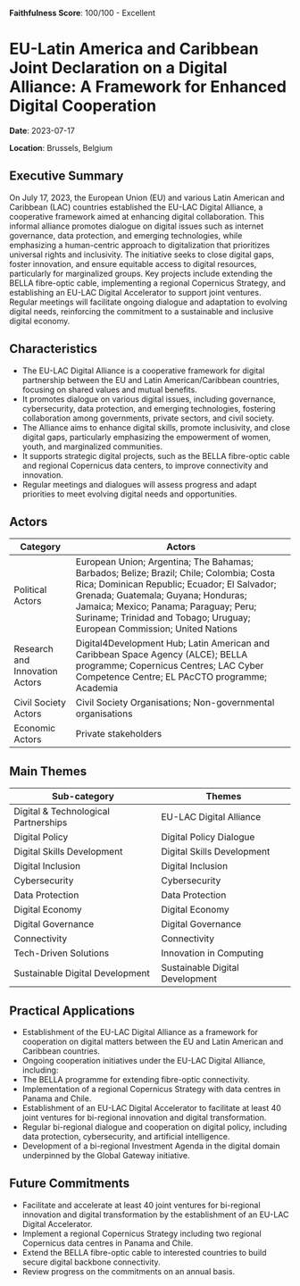 **Faithfulness Score**: 100/100 - Excellent

# EU-Latin America and Caribbean Joint Declaration on a Digital Alliance: A Framework for Enhanced Digital Cooperation

**Date**: 2023-07-17

**Location**: Brussels, Belgium


## Executive Summary

On July 17, 2023, the European Union (EU) and various Latin American and Caribbean (LAC) countries established the EU-LAC Digital Alliance, a cooperative framework aimed at enhancing digital collaboration. This informal alliance promotes dialogue on digital issues such as internet governance, data protection, and emerging technologies, while emphasizing a human-centric approach to digitalization that prioritizes universal rights and inclusivity. The initiative seeks to close digital gaps, foster innovation, and ensure equitable access to digital resources, particularly for marginalized groups. Key projects include extending the BELLA fibre-optic cable, implementing a regional Copernicus Strategy, and establishing an EU-LAC Digital Accelerator to support joint ventures. Regular meetings will facilitate ongoing dialogue and adaptation to evolving digital needs, reinforcing the commitment to a sustainable and inclusive digital economy.


## Characteristics

- The EU-LAC Digital Alliance is a cooperative framework for digital partnership between the EU and Latin American/Caribbean countries, focusing on shared values and mutual benefits.
- It promotes dialogue on various digital issues, including governance, cybersecurity, data protection, and emerging technologies, fostering collaboration among governments, private sectors, and civil society.
- The Alliance aims to enhance digital skills, promote inclusivity, and close digital gaps, particularly emphasizing the empowerment of women, youth, and marginalized communities.
- It supports strategic digital projects, such as the BELLA fibre-optic cable and regional Copernicus data centers, to improve connectivity and innovation.
- Regular meetings and dialogues will assess progress and adapt priorities to meet evolving digital needs and opportunities.
## Actors

| Category | Actors |
| --- | --- |
| Political Actors | European Union; Argentina; The Bahamas; Barbados; Belize; Brazil; Chile; Colombia; Costa Rica; Dominican Republic; Ecuador; El Salvador; Grenada; Guatemala; Guyana; Honduras; Jamaica; Mexico; Panama; Paraguay; Peru; Suriname; Trinidad and Tobago; Uruguay; European Commission; United Nations |
| Research and Innovation Actors | Digital4Development Hub; Latin American and Caribbean Space Agency (ALCE); BELLA programme; Copernicus Centres; LAC Cyber Competence Centre; EL PAcCTO programme; Academia |
| Civil Society Actors | Civil Society Organisations; Non-governmental organisations |
| Economic Actors | Private stakeholders |

## Main Themes

| Sub-category | Themes |
| --- | --- |
| Digital & Technological Partnerships | EU-LAC Digital Alliance |
| Digital Policy | Digital Policy Dialogue |
| Digital Skills Development | Digital Skills Development |
| Digital Inclusion | Digital Inclusion |
| Cybersecurity | Cybersecurity |
| Data Protection | Data Protection |
| Digital Economy | Digital Economy |
| Digital Governance | Digital Governance |
| Connectivity | Connectivity |
| Tech-Driven Solutions | Innovation in Computing |
| Sustainable Digital Development | Sustainable Digital Development |

## Practical Applications

- Establishment of the EU-LAC Digital Alliance as a framework for cooperation on digital matters between the EU and Latin American and Caribbean countries.
- Ongoing cooperation initiatives under the EU-LAC Digital Alliance, including:
- The BELLA programme for extending fibre-optic connectivity.
- Implementation of a regional Copernicus Strategy with data centres in Panama and Chile.
- Establishment of an EU-LAC Digital Accelerator to facilitate at least 40 joint ventures for bi-regional innovation and digital transformation.
- Regular bi-regional dialogue and cooperation on digital policy, including data protection, cybersecurity, and artificial intelligence.
- Development of a bi-regional Investment Agenda in the digital domain underpinned by the Global Gateway initiative.

## Future Commitments

- Facilitate and accelerate at least 40 joint ventures for bi-regional innovation and digital transformation by the establishment of an EU-LAC Digital Accelerator.
- Implement a regional Copernicus Strategy including two regional Copernicus data centres in Panama and Chile.
- Extend the BELLA fibre-optic cable to interested countries to build secure digital backbone connectivity.
- Review progress on the commitments on an annual basis.